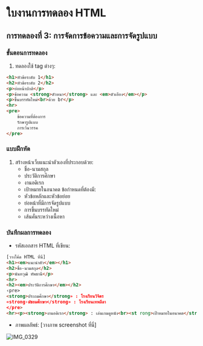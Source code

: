 # ใบงานการทดลอง HTML
 
## การทดลองที่ 3: การจัดการข้อความและการจัดรูปแบบ
### ขั้นตอนการทดลอง
1. ทดลองใช้ tag ต่างๆ:
```html
<h1>หัวข้อระดับ 1</h1>
<h2>หัวข้อระดับ 2</h2>
<p>ย่อหน้าปกติ</p>
<p>ข้อความ <strong>ตัวหนา</strong> และ <em>ตัวเอียง</em></p>
<p>ขึ้นบรรทัดใหม่<br>ด้วย br</p>
<hr>
<pre>
    ข้อความที่ต้องการ
    รักษารูปแบบ
    การเว้นวรรค
</pre>
```

### แบบฝึกหัด
1. สร้างหน้าเว็บแนะนำตัวเองที่ประกอบด้วย:
   - ชื่อ-นามสกุล
   - ประวัติการศึกษา
   - งานอดิเรก
   - เป้าหมายในอนาคต
 ข้อกำหนดที่ต้องมี:
   - หัวข้อหลักและหัวข้อย่อย
   - ย่อหน้าที่มีการจัดรูปแบบ
   - การขึ้นบรรทัดใหม่
   - เส้นคั่นระหว่างเนื้อหา
### บันทึกผลการทดลอง
- รหัสเอกสาร HTML ที่เขียน:
```html
[วางโค้ด HTML ที่นี่]
<h1><em>แนะนำตัว</em></h1>
<h2>ชื่อ-นามสกุล</h2>
<p>นันทวุฒิ ทัพธานี</p>
<hr>
<h2><em>ประวัติการศึกษา</em></h2>
‹pre>
<strong>ประถมศึกษา</strong» : โรงเรียนวิจิตร
«strong›มัธยมศึกษา</strong» : โรงเรียนเทพลีลา
</pre>
<hr><p><strong>งานอดิเรก</strong> : เล่นเกมดูหนัง<br><st rong>เป้าหมายในอนาคต</strong> : มีบ้านมีคอนโดมีอาชีพที่มั่นคง</p><hr>
```
- ภาพผลลัพธ์:
[วางภาพ screenshot ที่นี่]

![IMG_0329](https://github.com/user-attachments/assets/09f395d1-4713-4791-96a8-41255f2b6f13)


